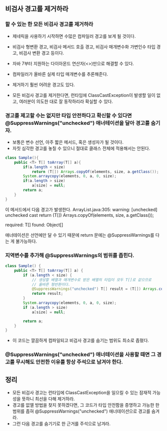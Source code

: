 ## 비검사 경고를 제거하라 

### 할 수 있는 한 모든 비검사 경고를 제거하라
- 제네릭을 사용하기 시작하면 수많은 컴파일러 경고를 보게 될 것이다. 
- 비검사 형변환 경고, 비검사 메서드 호출 경고, 비검사 매개변수화 가변인수 타입 경고, 비검사 변환 경고 등이다.  

- 자바 7부터 지원하는 다이아몬드 연산자(<>)만으로 해결할 수 있다. 
- 컴파일러가 올바른 실제 타입 매개변수를 추론해준다. 
- 제거하기 훨씬 어려운 경고도 있다.
- 모든 비검사 경고를 제거한다면, 런타임에 ClassCastException이 발생할 일이 없고, 여러분이 의도한 대로 잘 동작하리라 확실할 수 있다. 

### 경고를 제고할 수는 없지만 타입 안전하다고 확신할 수 있다면 @SuppressWarnings("unchecked") 애너테이션을 달아 경고를 숨기자.
- 보통은 변수 선언, 아주 짧은 메서드, 혹은 생성자가 될 것이다. 
- 자칫 심각한 경고를 놓칠 수 있으니 절대로 클래스 전체에 적용해서는 안된다. 

```java
class Sample(){
    public <T> T[] toArray(T[] a){
        if(a.length < size)
            return (T[]) Arrays.copyOf(elements, size, a.getClass());
        System.arraycopy(elements, 0, a, 0, size);
        if(a.length > size)
            a[size] = null;
        return a;
    }
}
```
이 메서드에서 다음 경고가 발생한다. 
ArrayList.java:305: warning: [unchecked] unchecked cast return (T[]) Arrays.copyOf(elements, size, a.getClass());

required: T[]
found: Object[]

애너테이션은 선언에만 달 수 있기 때문에 return 문에는 @SuppressWarnings를 다는 게 불가능하다.

### 지역변수를 추가해 @SuppressWarnings의 범위를 좁힌다.
```java
class Sample() {
    public <T> T[] toArray(T[] a) {
        if (a.length < size) {
            // 생성할 배열과 매개변수로 받은 배열의 타입이 모두 T[]로 같으므로
            // 올바른 형반환이다.
            @SuppressWarnings("unchecked") T[] result = (T[]) Arrays.copyOf(elements, size, a.getClass());
            return result;
        }
        System.arraycopy(elements, 0, a, 0, size);
        if (a.length > size)
            a[size] = null;

        return a;
    }
}
```
- 이 코드는 깔끔하게 컴파일되고 비검사 경고를 숨기는 범위도 최소로 좁혔다. 
### @SuppressWarnings("unchecked") 애너테이션을 사용할 때면 그 경고를 무시해도 안전한 이유를 항상 주석으로 남겨야 한다.

## 정리
- 모든 비검사 경고는 런타임에 ClassCastException을 일으킬 수 있는 잠재적 가능성을 뜻하니 최선을 다해 제거하라. 
- 경고를 없앨 방법을 찾지 못하겠다면, 그 코드가 타입 안전함을 증명하고 가능한 한 범위를 좁혀 @SuppressWarnings("unchecked") 애너테이션으로 경고를 숨겨라.
- 그런 다음 경고를 숨기기로 한 근거를 주석으로 남겨라.


